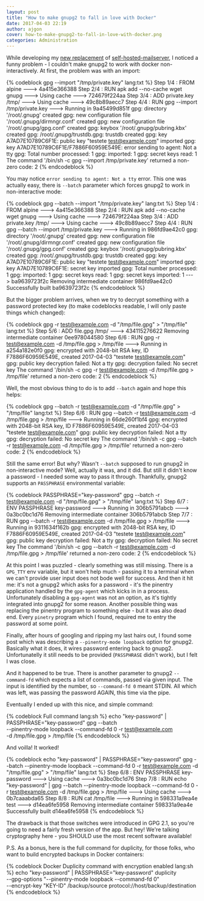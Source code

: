 ```yaml
---
layout: post
title: "How to make gnupg2 to fall in love with Docker"
date: 2017-04-03 22:19
author: ajgon
cover: how-to-make-gnupg2-to-fall-in-love-with-docker.png
categories: Administration
---
```


While developing my [new replacement](https://www.github.com/wombatapp) of [self-hosted-mailserver](https://github.com/ajgon/self-hosted-mailserver),
I noticed a funny problem - I couldn't make gnupg2 to work
with docker non-interactively. At first, the problem was with an import:

{% codeblock gpg --import "/tmp/private.key" lang:txt %}
Step 1/4 : FROM alpine
 ---> 4a415e366388
Step 2/4 : RUN apk add --no-cache wget gnupg
 ---> Using cache
 ---> 724679f224aa
Step 3/4 : ADD private.key /tmp/
 ---> Using cache
 ---> 49c8b89aecc7
Step 4/4 : RUN gpg --import /tmp/private.key
 ---> Running in 9a45499d851f
gpg: directory '/root/.gnupg' created
gpg: new configuration file '/root/.gnupg/dirmngr.conf' created
gpg: new configuration file '/root/.gnupg/gpg.conf' created
gpg: keybox '/root/.gnupg/pubring.kbx' created
gpg: /root/.gnupg/trustdb.gpg: trustdb created
gpg: key A7AD7E10789C6F1E: public key "testete <test@example.com>" imported
gpg: key A7AD7E10789C6F1E/F7886F60959E549E: error sending to agent: Not a tty
gpg: Total number processed: 1
gpg:               imported: 1
gpg:       secret keys read: 1
The command '/bin/sh -c gpg --import /tmp/private.key' returned a non-zero code: 2
{% endcodeblock %}

You may notice `error sending to agent: Not a tty` error. This one was actually easy, there is `--batch` parameter
which forces gnupg2 to work in non-interactive mode:

{% codeblock gpg --batch --import "/tmp/private.key" lang:txt %}
Step 1/4 : FROM alpine
 ---> 4a415e366388
Step 2/4 : RUN apk add --no-cache wget gnupg
 ---> Using cache
 ---> 724679f224aa
Step 3/4 : ADD private.key /tmp/
 ---> Using cache
 ---> 49c8b89aecc7
Step 4/4 : RUN gpg --batch --import /tmp/private.key
 ---> Running in 986fd9ae42c0
gpg: directory '/root/.gnupg' created
gpg: new configuration file '/root/.gnupg/dirmngr.conf' created
gpg: new configuration file '/root/.gnupg/gpg.conf' created
gpg: keybox '/root/.gnupg/pubring.kbx' created
gpg: /root/.gnupg/trustdb.gpg: trustdb created
gpg: key A7AD7E10789C6F1E: public key "testete <test@example.com>" imported
gpg: key A7AD7E10789C6F1E: secret key imported
gpg: Total number processed: 1
gpg:               imported: 1
gpg:       secret keys read: 1
gpg:   secret keys imported: 1
 ---> ba9639723f2c
Removing intermediate container 986fd9ae42c0
Successfully built ba9639723f2c
{% endcodeblock %}

But the bigger problem arrives, when we try to decrypt something with a password protected key
(to make codeblocks readable, I will only paste things which changed):

{% codeblock gpg -r test@example.com -d "/tmp/file.gpg" > "/tmp/file" lang:txt %}
Step 5/6 : ADD file.gpg /tmp/
 ---> 434115276622
Removing intermediate container 0ee978044580
Step 6/6 : RUN gpg -r test@example.com -d /tmp/file.gpg > /tmp/file
 ---> Running in a254a182e0f0
gpg: encrypted with 2048-bit RSA key, ID F7886F60959E549E, created 2017-04-03
      "testete <test@example.com>"
gpg: public key decryption failed: Not a tty
gpg: decryption failed: No secret key
The command '/bin/sh -c gpg -r test@example.com -d /tmp/file.gpg > /tmp/file' returned a non-zero code: 2
{% endcodeblock %}

Well, the most obvious thing to do is to add `--batch` again and hope this helps:

{% codeblock gpg --batch -r test@example.com -d "/tmp/file.gpg" > "/tmp/file" lang:txt %}
Step 6/6 : RUN gpg --batch -r test@example.com -d /tmp/file.gpg > /tmp/file
 ---> Running in 66de260f1bf4
gpg: encrypted with 2048-bit RSA key, ID F7886F60959E549E, created 2017-04-03
      "testete <test@example.com>"
gpg: public key decryption failed: Not a tty
gpg: decryption failed: No secret key
The command '/bin/sh -c gpg --batch -r test@example.com -d /tmp/file.gpg > /tmp/file' returned a non-zero code: 2
{% endcodeblock %}

Still the same error! But why? Wasn't `--batch` supposed to run gnupg2 in non-interactive mode? Well,
actually it was, and it did. But still it didn't know a password - I needed some way to pass it through. Thankfully,
gnupg2 supports an `PASSPHRASE` environmental variable:

{% codeblock PASSPHRASE="key-password" gpg --batch -r test@example.com -d "/tmp/file.gpg" > "/tmp/file" lang:txt %}
Step 6/7 : ENV PASSPHRASE key-password
 ---> Running in 306b5791abcb
 ---> 0a3bc0bc1d76
Removing intermediate container 306b5791abcb
Step 7/7 : RUN gpg --batch -r test@example.com -d /tmp/file.gpg > /tmp/file
 ---> Running in 9311634f162b
gpg: encrypted with 2048-bit RSA key, ID F7886F60959E549E, created 2017-04-03
      "testete <test@example.com>"
gpg: public key decryption failed: Not a tty
gpg: decryption failed: No secret key
The command '/bin/sh -c gpg --batch -r test@example.com -d /tmp/file.gpg > /tmp/file' returned a non-zero code: 2
{% endcodeblock %}

At this point I was puzzled - clearly something was still missing. There is a `GPG_TTY` env variable, but it won't
help much - passing it to a terminal when we can't provide user input does not bode well for success. And then it
hit me: it's not a gnupg2 which asks for a password - it's the pinentry application handled by the `gpg-agent` which
kicks in in a process. Unfortunately disabling a `gpg-agent` was not an option, as it's tightly integrated into
gnupg2 for some reason. Another possible thing was replacing the pinentry program to something else - but it was also
dead end. Every `pinetry` program which I found, required me to entry the password at some point.

Finally, after hours of googling and ripping my last hairs out, I found some post which was describing a
`--pinentry-mode loopback` option for gnupg2. Basically what it does, it wires password entering back to gnupg2.
Unfortunatelly it still needs to be provided (`PASSPHRASE` didn't work), but I felt I was close.

And it happened to be true. There is another parameter to gnupg2 `--command-fd` which expects a list of commands,
passed via given input. The input is identified by the number, so `--command-fd 0` meant STDIN. All which was left,
was passing the password AGAIN, this time via the pipe.

Eventually I ended up with this nice, and simple command:

{% codeblock Full command lang:sh %}
echo "key-password" | PASSPHRASE="key-password" gpg --batch \
--pinentry-mode loopback --command-fd 0 -r test@example.com \
-d /tmp/file.gpg > /tmp/file
{% endcodeblock %}

And voilla! It worked!

{% codeblock echo "key-password" | PASSPHRASE="key-password" gpg --batch --pinentry-mode loopback --command-fd 0 -r test@example.com -d "/tmp/file.gpg" > "/tmp/file" lang:txt %}
Step 6/8 : ENV PASSPHRASE key-password
 ---> Using cache
 ---> 0a3bc0bc1d76
Step 7/8 : RUN echo "key-password" | gpg --batch --pinentry-mode loopback --command-fd 0 -r test@example.com -d /tmp/file.gpg > /tmp/file
 ---> Using cache
 ---> 0b7caaabda65
Step 8/8 : RUN cat /tmp/file
 ---> Running in 598331a9ea4e
test
 ---> d14ea6fe5958
Removing intermediate container 598331a9ea4e
Successfully built d14ea6fe5958
{% endcodeblock %}

The drawback is that those switches were introduced in GPG 2.1, so you're going to need a fairly fresh version of
the app. But hey! We're talking cryptography here - you SHOULD use the most recent software available!

P.S. As a bonus, here is the full command for duplicity, for those folks, who want to build encrypted backups
in Docker containers:

{% codeblock Docker Duplicity command with encryption enabled lang:sh %}
echo "key-password" | PASSPHRASE="key-password" duplicity \
--gpg-options "--pinentry-mode loopback --command-fd 0" \
--encrypt-key "KEY-ID" /backup/source protocol://host/backup/destination
{% endcodeblock %}
